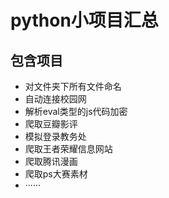 # python小项目汇总

## 包含项目
- 对文件夹下所有文件命名
- 自动连接校园网
- 解析eval类型的js代码加密
- 爬取豆瓣影评
- 模拟登录教务处
- 爬取王者荣耀信息网站
- 爬取腾讯漫画
- 爬取ps大赛素材
- ······